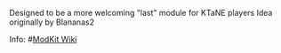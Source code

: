 Designed to be a more welcoming "last" module for KTaNE players
Idea originally by Blananas2

Info: #[ModKit Wiki](../../wiki)

